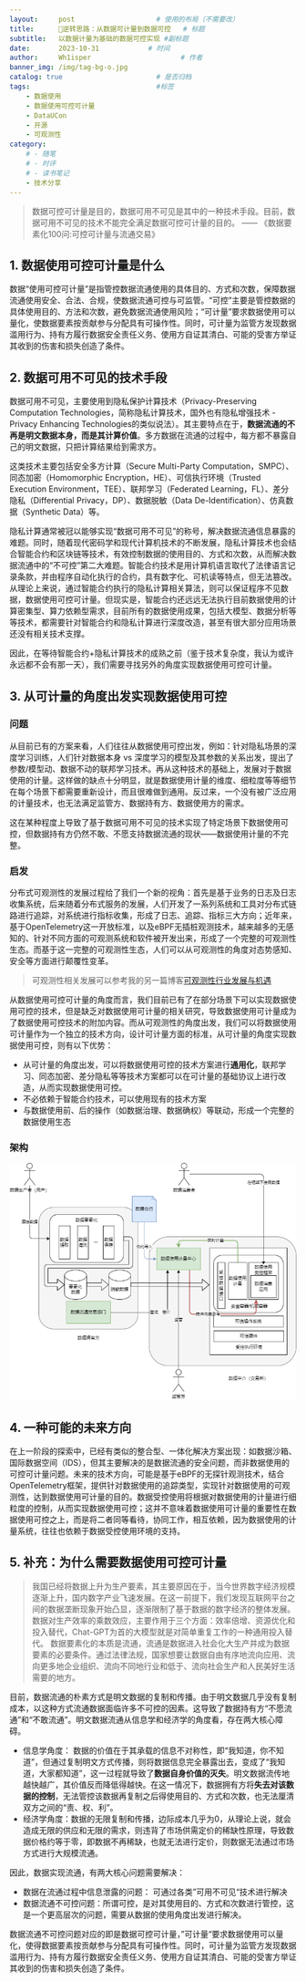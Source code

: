 ```yaml
---
layout:     post                    # 使用的布局（不需要改）
title:      🚀逆转思路：从数据可计量到数据可控	# 标题 
subtitle:   以数据计量为基础的数据可控实现 #副标题
date:       2023-10-31            # 时间
author:     Wh1isper                      # 作者
banner_img: /img/tag-bg-o.jpg
catalog: true                       # 是否归档
tags:                               #标签
    - 数据使用
    - 数据使用可控可计量
    - DataUCon
    - 开源
    - 可观测性
category:
    # - 随笔
    # - 时评
    # - 读书笔记
    - 技术分享
---
```


> 数据可控可计量是目的，数据可用不可见是其中的一种技术手段。目前，数据可用不可见的技术不能完全满足数据可控可计量的目的。 —— 《数据要素化100问:可控可计量与流通交易》

## 1. 数据使用可控可计量是什么

数据“使用可控可计量”是指管控数据流通使用的具体目的、方式和次数，保障数据流通使用安全、合法、合规，使数据流通可控与可监管。“可控”主要是管控数据的具体使用目的、方法和次数，避免数据流通使用风险；“可计量”要求数据使用可以量化，使数据要素按贡献参与分配具有可操作性。同时，可计量为监管方发现数据滥用行为、持有方履行数据安全责任义务、使用方自证其清白、可能的受害方举证其收到的伤害和损失创造了条件。

## 2. 数据可用不可见的技术手段

数据可用不可见，主要使用到隐私保护计算技术（Privacy-Preserving Computation Technologies，简称隐私计算技术，国外也有隐私增强技术 - Privacy Enhancing Technologies的类似说法）。其主要特点在于，**数据流通的不再是明文数据本身，而是其计算价值**。多方数据在流通的过程中，每方都不暴露自己的明文数据，只把计算结果给到需求方。

这类技术主要包括安全多方计算（Secure Multi-Party Computation，SMPC）、同态加密（Homomorphic Encryption，HE）、可信执行环境（Trusted Execution Environment，TEE）、联邦学习（Federated Learning，FL）、差分隐私（Differential Privacy，DP）、数据脱敏（Data De-Identification）、仿真数据（Synthetic Data）等。

隐私计算通常被冠以能够实现“数据可用不可见”的称号，解决数据流通信息暴露的难题。同时，随着现代密码学和现代计算机技术的不断发展，隐私计算技术也会结合智能合约和区块链等技术，有效控制数据的使用目的、方式和次数，从而解决数据流通中的“不可控”第二大难题。智能合约技术是用计算机语言取代了法律语言记录条款，并由程序自动化执行的合约，具有数字化、可机读等特点，但无法篡改。从理论上来说，通过智能合约执行的隐私计算相关算法，则可以保证程序不见数据，数据使用可控可计量。但现实是，智能合约还远远无法执行目前数据使用的计算密集型、算力依赖型需求，目前所有的数据使用成果，包括大模型、数据分析等等技术，都需要针对智能合约和隐私计算进行深度改造，甚至有很大部分应用场景还没有相关技术支撑。

因此，在等待智能合约+隐私计算技术的成熟之前（鉴于技术复杂度，我认为或许永远都不会有那一天），我们需要寻找另外的角度实现数据使用可控可计量。

## 3. 从可计量的角度出发实现数据使用可控

### 问题

从目前已有的方案来看，人们往往从数据使用可控出发，例如：针对隐私场景的深度学习训练，人们针对数据本身 vs 深度学习的模型及其参数的关系出发，提出了参数/模型动、数据不动的联邦学习技术。再从这种技术的基础上，发展对于数据使用的计量。这样做的缺点十分明显，就是数据使用计量的维度、细粒度等等细节在每个场景下都需要重新设计，而且很难做到通用。反过来，一个没有被广泛应用的计量技术，也无法满足监管方、数据持有方、数据使用方的需求。

这在某种程度上导致了基于数据可用不可见的技术实现了特定场景下数据使用可控，但数据持有方仍然不敢、不愿支持数据流通的现状——数据使用计量的不完整。

### 启发

分布式可观测性的发展过程给了我们一个新的视角：首先是基于业务的日志及日志收集系统，后来随着分布式服务的发展，人们开发了一系列系统和工具对分布式链路进行追踪，对系统进行指标收集，形成了日志、追踪、指标三大方向；近年来，基于OpenTelemetry这一开放标准，以及eBPF无插桩观测技术，越来越多的无感知的、针对不同方面的可观测系统和软件被开发出来，形成了一个完整的可观测性生态。而基于这一完整的可观测性生态，人们可以从可观测性的角度对态势感知、安全等方面进行颠覆性变革。

> 可观测性相关发展可以参考我的另一篇博客[可观测性行业发展与机遇](https://wh1isper.github.io/2023/10/29/2023-10-30-%E5%8F%AF%E8%A7%82%E6%B5%8B%E6%80%A7%E8%A1%8C%E4%B8%9A%E5%8F%91%E5%B1%95%E4%B8%8E%E6%9C%BA%E9%81%87/)

从数据使用可控可计量的角度而言，我们目前已有了在部分场景下可以实现数据使用可控的技术，但是缺乏对数据使用可计量的相关研究，导致数据使用可计量成为了数据使用可控技术的附加内容。而从可观测性的角度出发，我们可以将数据使用可计量作为一个独立的技术方向，设计可计量方面的标准，从可计量的角度实现数据使用可控，则有以下优势：

- 从可计量的角度出发，可以将数据使用可控的技术方案进行**通用化**，联邦学习、同态加密、差分隐私等等技术方案都可以在可计量的基础协议上进行改造，从而实现数据使用可控。
- 不必依赖于智能合约技术，可以使用现有的技术方案
- 与数据使用前、后的操作（如数据治理、数据确权）等联动，形成一个完整的数据使用生态

### 架构

![引入数据使用计量中心的基础架构](../img/2023-10-31-定义数据使用可观测性/data-usage-measurable.png)

## 4. 一种可能的未来方向

在上一阶段的探索中，已经有类似的整合型、一体化解决方案出现：如数据沙箱、国际数据空间（IDS），但其主要解决的是数据流通的安全问题，而非数据使用的可控可计量问题。未来的技术方向，可能是基于eBPF的无探针观测技术，结合OpenTelemetry框架，提供针对数据使用的追踪类型，实现针对数据使用的可观测性，达到数据使用可计量的目的。数据受控使用将根据对数据使用的计量进行细粒度的控制，从而实现数据使用可控；这并不意味着数据使用可计量的重要性在数据使用可控之上，而是将二者同等看待，协同工作，相互依赖，因为数据使用的计量系统，往往也依赖于数据受控使用环境的支持。

## 5. 补充：为什么需要数据使用可控可计量

>我国已经将数据上升为生产要素，其主要原因在于，当今世界数字经济规模逐渐上升，国内数字产业飞速发展。在这一前提下，我们发现互联网平台之间的数据垄断现象开始凸显，逐渐限制了基于数据的数字经济的整体发展。数据对生产效率的乘数效应，主要作用于三个方面：效率倍增、资源优化和投入替代，Chat-GPT为首的大模型就是对简单重复工作的一种通用投入替代。
> 数据要素化的本质是流通，流通是数据进入社会化大生产并成为数据要素的必要条件。通过法律法规，国家想要让数据自由有序地流向应用、流向更多地企业组织、流向不同地行业和低于、流向社会生产和人民美好生活需要的地方。

目前，数据流通的朴素方式是明文数据的复制和传播。由于明文数据几乎没有复制成本，以这种方式流通数据面临许多不可控的因素。这导致了数据持有方“不愿流通”和“不敢流通”。明文数据流通从信息学和经济学的角度看，存在两大核心障碍。

- 信息学角度： 数据的价值在于其承载的信息不对称性，即“我知道，你不知道”，但通过复制明文方式传播，则将数据信息完全暴露出去，变成了“我知道，大家都知道”，这一过程就导致了**数据自身价值的灭失**。明文数据流传地越快越广，其价值反而降低得越快。在这一情况下，数据拥有方将**失去对该数据的控制**，无法管控该数据再复制之后得使用目的、方式和次数，也无法厘清双方之间的“责、权、利”。
- 经济学角度：数据的无限复制和传播，边际成本几乎为0，从理论上说，就会造成无限的供应和无限的需求，则违背了市场供需定价的稀缺性原理，导致数据价格约等于零，即数据不再稀缺，也就无法进行定价，则数据无法通过市场方式进行大规模流通。

因此，数据实现流通，有两大核心问题需要解决：

- 数据在流通过程中信息泄露的问题： 可通过各类”可用不可见“技术进行解决
- 数据流通不可控问题：所谓可控，是对其使用目的、方式和次数进行管控，这是一个更高层次的问题，需要从数据的使用角度出发进行解决。

数据流通不可控问题对应的即是数据可控可计量，”可计量“要求数据使用可以量化，使得数据要素按贡献参与分配具有可操作性。同时，可计量为监管方发现数据滥用行为、持有方履行数据安全责任义务、使用方自证其清白、可能的受害方举证其收到的伤害和损失创造了条件。